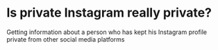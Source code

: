 # Is private Instagram really private?
Getting information about a person who has kept his Instagram profile private from other social media platforms

